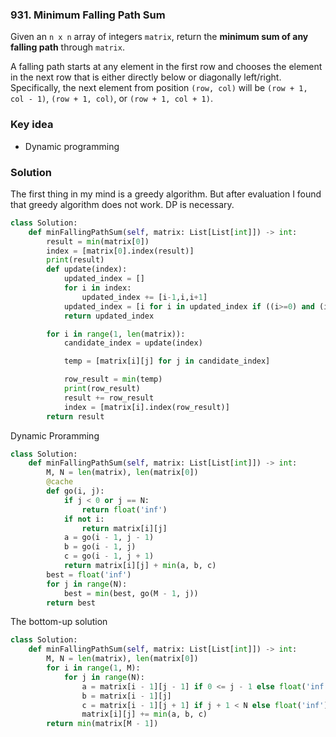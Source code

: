 ### 931. Minimum Falling Path Sum
Given an `n x n` array of integers `matrix`, return the **minimum sum of any falling path** through `matrix`.

A falling path starts at any element in the first row and chooses the element in the next row that is either directly below or diagonally left/right. Specifically, the next element from position `(row, col)` will be `(row + 1, col - 1)`, `(row + 1, col)`, or `(row + 1, col + 1)`.

### Key idea
- Dynamic programming


### Solution
The first thing in my mind is a greedy algorithm. But after evaluation I found that greedy algorithm does not work. DP is necessary.
```python
class Solution:
    def minFallingPathSum(self, matrix: List[List[int]]) -> int:
        result = min(matrix[0])
        index = [matrix[0].index(result)]
        print(result)
        def update(index):
            updated_index = []
            for i in index:
                updated_index += [i-1,i,i+1]
            updated_index = [i for i in updated_index if ((i>=0) and (i<len(matrix))) ]
            return updated_index

        for i in range(1, len(matrix)):
            candidate_index = update(index)

            temp = [matrix[i][j] for j in candidate_index]

            row_result = min(temp)
            print(row_result)
            result += row_result
            index = [matrix[i].index(row_result)]
        return result
```

Dynamic Proramming
```python
class Solution:
    def minFallingPathSum(self, matrix: List[List[int]]) -> int:
        M, N = len(matrix), len(matrix[0])
        @cache
        def go(i, j):
            if j < 0 or j == N:
                return float('inf')
            if not i:
                return matrix[i][j]
            a = go(i - 1, j - 1)
            b = go(i - 1, j)
            c = go(i - 1, j + 1)
            return matrix[i][j] + min(a, b, c)
        best = float('inf')
        for j in range(N):
            best = min(best, go(M - 1, j))
        return best
```
The bottom-up solution
```python
class Solution:
    def minFallingPathSum(self, matrix: List[List[int]]) -> int:
        M, N = len(matrix), len(matrix[0])
        for i in range(1, M):
            for j in range(N):
                a = matrix[i - 1][j - 1] if 0 <= j - 1 else float('inf')
                b = matrix[i - 1][j]
                c = matrix[i - 1][j + 1] if j + 1 < N else float('inf')
                matrix[i][j] += min(a, b, c)
        return min(matrix[M - 1])
```



